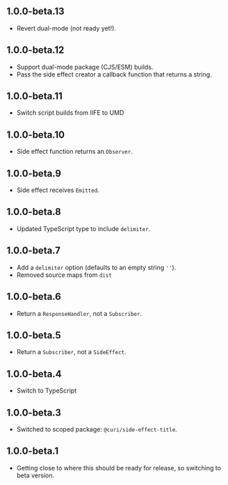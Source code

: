 ## 1.0.0-beta.13

* Revert dual-mode (not ready yet!).

## 1.0.0-beta.12

* Support dual-mode package (CJS/ESM) builds.
* Pass the side effect creator a callback function that returns a string.

## 1.0.0-beta.11

* Switch script builds from IIFE to UMD

## 1.0.0-beta.10

* Side effect function returns an `Observer`.

## 1.0.0-beta.9

* Side effect receives `Emitted`.

## 1.0.0-beta.8

* Updated TypeScript type to include `delimiter`.

## 1.0.0-beta.7

* Add a `delimiter` option (defaults to an empty string `''`).
* Removed source maps from `dist`

## 1.0.0-beta.6

* Return a `ResponseHandler`, not a `Subscriber`.

## 1.0.0-beta.5

* Return a `Subscriber`, not a `SideEffect`.

## 1.0.0-beta.4

* Switch to TypeScript

## 1.0.0-beta.3

* Switched to scoped package: `@curi/side-effect-title`.

## 1.0.0-beta.1

* Getting close to where this should be ready for release, so switching to beta version.
